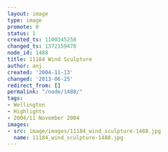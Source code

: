 ```yaml
---
layout: image
type: image
promote: 0
status: 1
created_ts: 1100345258
changed_ts: 1372159478
node_id: 1488
title: 11184 Wind Sculpture
author: anj
created: '2004-11-13'
changed: '2013-06-25'
redirect_from: []
permalink: "/node/1488/"
tags:
- Wellington
- Highlights
- 2004/11 November 2004
images:
- src: image/images/11184_wind_sculpture-1488.jpg
  name: 11184_wind_sculpture-1488.jpg
---
```


